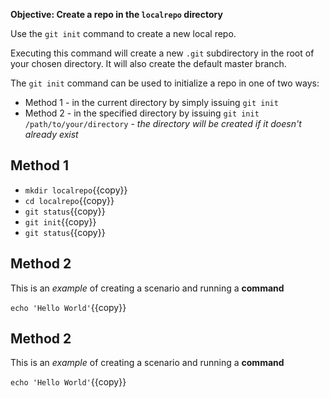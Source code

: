 **Objective: Create a repo in the `localrepo` directory**

Use the `git init` command to create a new local repo.

Executing this command will create a new `.git` subdirectory in the root of your chosen directory. It will also create the default master branch.

The `git init` command can be used to initialize a repo in one of two ways:
 * Method 1 - in the current directory by simply issuing `git init`
 * Method 2 - in the specified directory by issuing `git init /path/to/your/directory` - _the directory will be created if it doesn't already exist_

## Method 1

 * `mkdir localrepo`{{copy}}
 * `cd localrepo`{{copy}}
 * `git status`{{copy}}
 * `git init`{{copy}}
 * `git status`{{copy}}


## Method 2

This is an _example_ of creating a scenario and running a **command**

`echo 'Hello World'`{{copy}}


## Method 2

This is an _example_ of creating a scenario and running a **command**

`echo 'Hello World'`{{copy}}
